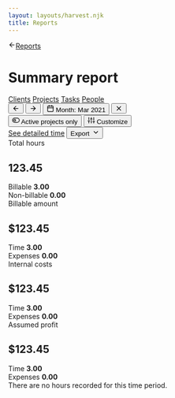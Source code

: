 ```yaml
---
layout: layouts/harvest.njk
title: Reports
---
```


<main>
  <a href="{{ '/reports' | url }}" class="back-to mb-16">
    <svg xmlns="http://www.w3.org/2000/svg" width="15" height="15" viewBox="0 0 24 24" fill="none" stroke="currentColor" stroke-width="2" stroke-linecap="round" stroke-linejoin="round"><line x1="19" y1="12" x2="5" y2="12"></line><polyline points="12 19 5 12 12 5"></polyline></svg>Reports
  </a>

  <h1>Summary report</h1>

  <div class="tabs mt-24 mb-16">
    <nav>
      <a href="#" class="is-selected">Clients</a>
      <a href="#">Projects</a>
      <a href="#">Tasks</a>
      <a href="#">People</a>
    </nav>
  </div>

  <div class="flex justify-space-between filters mt-16">
    <div class="flex">
      <div class="button-group">
        <button class="button button-sm button-icon"><svg xmlns="http://www.w3.org/2000/svg" width="15" height="15" viewBox="0 0 24 24" fill="none" stroke="currentColor" stroke-width="2" stroke-linecap="round" stroke-linejoin="round"><line x1="19" y1="12" x2="5" y2="12"></line><polyline points="12 19 5 12 12 5"></polyline></svg></button>
        <button class="button button-sm button-icon"><svg xmlns="http://www.w3.org/2000/svg" width="15" height="15" viewBox="0 0 24 24" fill="none" stroke="currentColor" stroke-width="2" stroke-linecap="round" stroke-linejoin="round"><line x1="5" y1="12" x2="19" y2="12"></line><polyline points="12 5 19 12 12 19"></polyline></svg></button>
        <button class="button button-sm"><svg xmlns="http://www.w3.org/2000/svg" width="15" height="15" viewBox="0 0 24 24" fill="none" stroke="currentColor" stroke-width="2" stroke-linecap="round" stroke-linejoin="round"><rect x="3" y="4" width="18" height="18" rx="2" ry="2"></rect><line x1="16" y1="2" x2="16" y2="6"></line><line x1="8" y1="2" x2="8" y2="6"></line><line x1="3" y1="10" x2="21" y2="10"></line></svg> Month: <span>Mar 2021</span></button>
        <button class="button button-sm"><svg xmlns="http://www.w3.org/2000/svg" width="15" height="15" viewBox="0 0 24 24" fill="none" stroke="currentColor" stroke-width="2" stroke-linecap="round" stroke-linejoin="round"><line x1="18" y1="6" x2="6" y2="18"></line><line x1="6" y1="6" x2="18" y2="18"></line></svg></button>
      </div>
      <button class="button button-sm"><svg xmlns="http://www.w3.org/2000/svg" width="15" height="15" viewBox="0 0 24 24" fill="none" stroke="currentColor" stroke-width="2" stroke-linecap="round" stroke-linejoin="round"><rect x="1" y="5" width="22" height="14" rx="7" ry="7"></rect><circle cx="8" cy="12" r="3"></circle></svg> Active projects only</button>
      <button class="button button-sm"><svg xmlns="http://www.w3.org/2000/svg" width="15" height="15" viewBox="0 0 24 24" fill="none" stroke="currentColor" stroke-width="2" stroke-linecap="round" stroke-linejoin="round"><line x1="4" y1="21" x2="4" y2="14"></line><line x1="4" y1="10" x2="4" y2="3"></line><line x1="12" y1="21" x2="12" y2="12"></line><line x1="12" y1="8" x2="12" y2="3"></line><line x1="20" y1="21" x2="20" y2="16"></line><line x1="20" y1="12" x2="20" y2="3"></line><line x1="1" y1="14" x2="7" y2="14"></line><line x1="9" y1="8" x2="15" y2="8"></line><line x1="17" y1="16" x2="23" y2="16"></line></svg> Customize</button>
    </div>
    <div class="flex">
      <a href="{{ '/report-detailed' | url }}" class="button button-sm">See detailed time</a>
      <button class="button button-sm">Export <svg xmlns="http://www.w3.org/2000/svg" width="15" height="15" viewBox="0 0 24 24" fill="none" stroke="currentColor" stroke-width="2" stroke-linecap="round" stroke-linejoin="round"><polyline points="8 10 14 16 20 10"></polyline></svg></button>
    </div>
  </div>

  <div class="summary mt-16">
    <div class="summary-box">
      Total hours<br>
      <h2>123.45</h2>
      <div class="flex justify-space-between mt-8">
        Billable <strong>3.00</strong>
      </div>
      <div class="flex justify-space-between">
        Non-billable <strong>0.00</strong>
      </div>
    </div>
    <div class="summary-box">
      Billable amount<br>
      <h2>$123.45</h2>
      <div class="flex justify-space-between mt-8">
        Time <strong>3.00</strong>
      </div>
      <div class="flex justify-space-between">
        Expenses <strong>0.00</strong>
      </div>
    </div>
    <div class="summary-box">
      Internal costs<br>
      <h2>$123.45</h2>
      <div class="flex justify-space-between mt-8">
        Time <strong>3.00</strong>
      </div>
      <div class="flex justify-space-between">
        Expenses <strong>0.00</strong>
      </div>
    </div>
    <div class="summary-box">
      Assumed profit<br>
      <h2>$123.45</h2>
      <div class="flex justify-space-between mt-8">
        Time <strong>3.00</strong>
      </div>
      <div class="flex justify-space-between">
        Expenses <strong>0.00</strong>
      </div>
    </div>
  </div>

  <div class="empty big mt-16">
    There are no hours recorded for this time period.
  </div>
</main>
